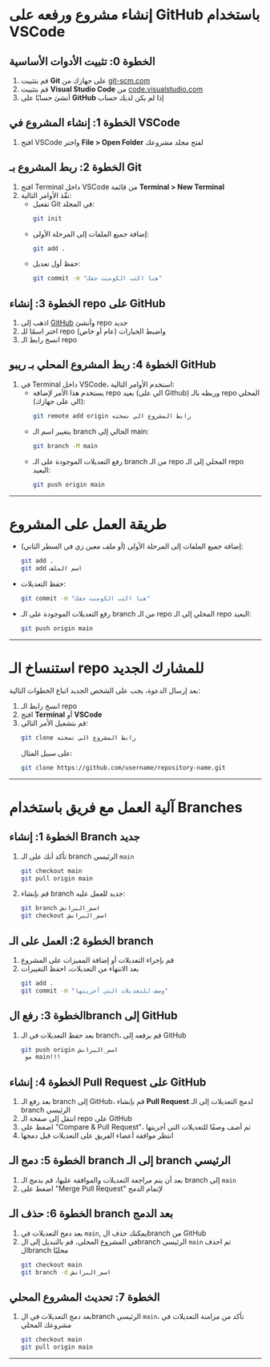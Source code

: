 # إنشاء مشروع ورفعه على GitHub باستخدام VSCode

## الخطوة 0: تثبيت الأدوات الأساسية
1. قم بتثبيت **Git** على جهازك من [git-scm.com](https://git-scm.com/downloads/)
2. قم بتثبيت **Visual Studio Code** من [code.visualstudio.com](https://code.visualstudio.com/)
3. أنشئ حسابًا على **GitHub** إذا لم يكن لديك حساب



## الخطوة 1: إنشاء المشروع في VSCode
1. افتح VSCode واختر **File > Open Folder** لفتح مجلد مشروعك



## الخطوة 2: ربط المشروع بـ Git
1. افتح Terminal داخل VSCode من قائمة **Terminal > New Terminal**
2. نفّذ الأوامر التالية:
   - تفعيل Git في المجلد:
     ```bash
     git init
     ```
   - إضافة جميع الملفات إلى المرحلة الأولى:
     ```bash
     git add .
     ```
   - حفظ أول تعديل:
     ```bash
     git commit -m "هنا اكتب الكومنت حقك"
     ```



## الخطوة 3: إنشاء repo على GitHub
1. اذهب إلى [GitHub](https://github.com/) وأنشئ repo جديد
2. اختر اسمًا للـ repo واضبط الخيارات (عام أو خاص)
3. انسخ رابط الـ repo



## الخطوة 4: ربط المشروع المحلي بـ ريبو GitHub
1. في Terminal داخل VSCode، استخدم الأوامر التالية:
   - يستخدم هذا الأمر لإضافة repo بعيد (الي على Github) وربطه بالـ repo المحلي (الي على جهازك):
     ```bash
     git remote add origin رابط المشروع الي نسخته
     ```
   - يتغيير اسم الـ branch الحالي إلى main:
     ```bash
     git branch -M main
     ```
   - رفع التعديلات الموجودة على الـ branch من الـ repo المحلي إلى الـ repo البعيد:
     ```bash
     git push origin main
     ```


---
# **طريقة العمل على المشروع**  
   - إضافة جميع الملفات إلى المرحلة الأولى (أو ملف معين زي في السطر الثاني):
     ```bash
     git add .
     git add اسم الملف
     ```
   - حفظ التعديلات:
     ```bash
     git commit -m "هنا اكتب الكومنت حقك"
     ```
   - رفع التعديلات الموجودة على الـ branch من الـ repo المحلي إلى الـ repo البعيد:
     ```bash
     git push origin main
     ```
---

# **استنساخ الـ repo للمشارك الجديد**  

بعد إرسال الدعوة، يجب على الشخص الجديد اتباع الخطوات التالية:

1. انسخ رابط الـ repo
2. افتح **Terminal** أو **VSCode**
5. قم بتشغيل الأمر التالي:
   ```bash
   git clone رابط المشروع الي نسخته
   ```
   على سبيل المثال:
   ```bash
   git clone https://github.com/username/repository-name.git
   ```




---



# آلية العمل مع فريق باستخدام Branches

## الخطوة 1: إنشاء Branch جديد

1. تأكد أنك على الـ branch الرئيسي `main`
   ```bash
   git checkout main
   git pull origin main
   ```
2. قم بإنشاء branch جديد للعمل عليه:
   ```bash
   git branch اسم_البرانش
   git checkout اسم_البرانش
   ```




## الخطوة 2: العمل على الـ branch

1. قم بإجراء التعديلات أو إضافة المميزات على المشروع
2. بعد الانتهاء من التعديلات، احفظ التغييرات
   ```bash
   git add .
   git commit -m "وصف للتعديلات التي أجريتها"
   ```



## الخطوة 3: رفع الbranch إلى GitHub

1. بعد حفظ التعديلات في الـ branch، قم برفعه إلى GitHub
   ```bash
   git push origin اسم_البرانش
    مو main!!!
   ```



## الخطوة 4: إنشاء Pull Request على GitHub

1. بعد رفع الـ branch إلى GitHub، قم بإنشاء **Pull Request** لدمج التعديلات إلى الـ branch الرئيسي
2. انتقل إلى صفحة الـ repo على GitHub
3. اضغط على "Compare & Pull Request"، ثم أضف وصفًا للتعديلات التي أجريتها
4. انتظر موافقة أعضاء الفريق على التعديلات قبل دمجها



## الخطوة 5: دمج الـ branch إلى الـ branch الرئيسي

1. بعد أن يتم مراجعة التعديلات والموافقة عليها، قم بدمج الـ branch إلى `main`
2. اضغط على "Merge Pull Request" لإتمام الدمج



## الخطوة 6: حذف الـ branch بعد الدمج

1. بعد دمج التعديلات في `main`, يمكنك حذف الbranch من GitHub
2. في المشروع المحلي، قم بالتبديل إلى الbranch الرئيسي `main` ثم احذف الbranch محليًا
   ```bash
   git checkout main
   git branch -d اسم_البرانش
   ```



## الخطوة 7: تحديث المشروع المحلي

1. بعد دمج التعديلات في الbranch الرئيسي `main`، تأكد من مزامنة التعديلات في مشروعك المحلي
   ```bash
   git checkout main
   git pull origin main
   ```


---
